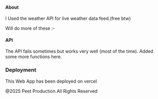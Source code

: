 #### About
I Used the weather API for live weather data feed.(free btw)

Will do more of these :-

#### API 

The API fails sometimes but works very well (most of the time).
Added some more functions here. 

### Deployment 
This Web App has been deployed on vercel


@2025 Peet Production All Rights Reserved

